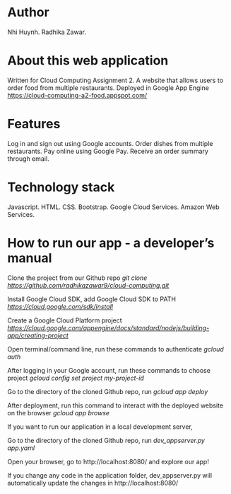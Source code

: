 # Author
Nhi Huynh.
Radhika Zawar.

# About this web application
Written for Cloud Computing Assignment 2.
A website that allows users to order food from multiple restaurants.
Deployed in Google App Engine https://cloud-computing-a2-food.appspot.com/ 

# Features
Log in and sign out using Google accounts.
Order dishes from multiple restaurants.
Pay online using Google Pay.
Receive an order summary through email. 

# Technology stack
Javascript.
HTML.
CSS.
Bootstrap.
Google Cloud Services.
Amazon Web Services.

# How to run our app - a developer’s manual

Clone the project from our Github repo
*git clone https://github.com/radhikazawar9/cloud-computing.git*

Install Google Cloud SDK, add Google Cloud SDK to PATH
*https://cloud.google.com/sdk/install*

Create a Google Cloud Platform project
*https://cloud.google.com/appengine/docs/standard/nodejs/building-app/creating-project*

Open terminal/command line, run these commands to authenticate
*gcloud auth*

After logging in your Google account, run these commands to choose project
*gcloud config set project my-project-id*

Go to the directory of the cloned Github repo, run
*gcloud app deploy*

After deployment, run this command to interact with the deployed website on the browser
*gcloud app browse*


If you want to run our application in a local development server,

Go to the directory of the cloned Github repo, run
*dev_appserver.py app.yaml*

Open your browser, go to http://localhost:8080/ and explore our app!

If you change any code in the application folder, dev_appserver.py will automatically update the changes in http://localhost:8080/
